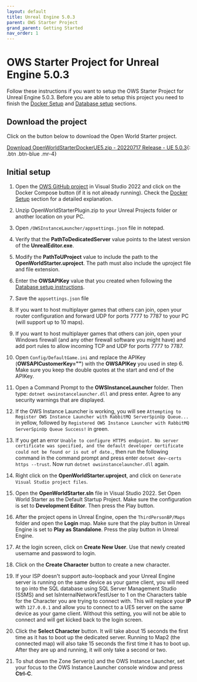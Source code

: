 ```yaml
---
layout: default
title: Unreal Engine 5.0.3
parent: OWS Starter Project
grand_parent: Getting Started
nav_order: 1
---
```


# OWS Starter Project for Unreal Engine 5.0.3
Follow these instructions if you want to setup the OWS Starter Project for Unreal Engine 5.0.3. Before you are able to setup this project you need to finish the [Docker Setup](docker-setup) and [Database setup](setup-database) sections.

## Download the project

Click on the button below to download the Open World Starter project.

[Download OpenWorldStarterDockerUE5.zip - 20220717 Release - UE 5.0.3](https://drive.google.com/file/d/16qiw_KK-Mwq-K1wLvkonlwJMvmQQvlQt/view?usp=sharing){: .btn .btn-blue .mr-4}

## Initial setup

1. Open the [OWS GitHub project](https://github.com/Dartanlla/OWS) in Visual Studio 2022 and click on the Docker Compose button (if it is not already running). Check the [Docker Setup](docker-setup) section for a detailed explanation.
   
2. Unzip OpenWorldStarterPlugin.zip to your Unreal Projects folder or another location on your PC.
   
3. Open `/OWSInstanceLauncher/appsettings.json` file in notepad.
   
4. Verify that the **PathToDedicatedServer** value points to the latest version of the **UnrealEditor.exe**.
   
5. Modify the **PathToUProject** value to include the path to the **OpenWorldStarter.uproject**. The path must also include the uproject file and file extension.

6. Enter the **OWSAPIKey** value that you created when following the [Database setup instructions](setup-database).

7. Save the `appsettings.json` file

8. If you want to host multiplayer games that others can join, open your router configuration and forward UDP for ports 7777 to 7787 to your PC (will support up to 10 maps).

9. If you want to host multiplayer games that others can join, open your Windows firewall (and any other firewall software you might have) and add port rules to allow incoming TCP and UDP for ports 7777 to 7787.

10. Open `Config/DefaultGame.ini` and replace the APIKey (**OWSAPICustomerKey=""**) with the **OWSAPIKey** you used in step 6. Make sure you keep the double quotes at the start and end of the APIKey.

11. Open a Command Prompt to the **OWSInstanceLauncher** folder. Then type: `dotnet owsinstancelauncher.dll` and press enter. Agree to any security warnings that are displayed.

12. If the OWS Instance Launcher is working, you will see `Attempting to Register OWS Instance Launcher with RabbitMQ ServerSpinUp Queue...` in yellow, followed by `Registered OWS Instance Launcher with RabbitMQ ServerSpinUp Queue Success!` in green.

13. If you get an error `Unable to configure HTTPS endpoint. No server certificate was specified, and the default developer certificate could not be found or is out of date.`, then run the following command in the command prompt and press enter `dotnet dev-certs https --trust`. Now run `dotnet owsinstancelauncher.dll` again.

14. Right click on the **OpenWorldStarter.uproject**, and click on `Generate Visual Studio project files`.

15. Open the **OpenWorldStarter.sln** file in Visual Studio 2022. Set Open World Starter as the Default Startup Project. Make sure the configuration is set to **Development Editor**. Then press the Play button.

16. After the project opens in Unreal Engine, open the `ThirdPersonBP/Maps` folder and open the **Login** map. Make sure that the play button in Unreal Engine is set to **Play as Standalone**. Press the play button in Unreal Engine.

17. At the login screen, click on **Create New User**. Use that newly created username and password to login.

18. Click on the **Create Character** button to create a new character.

19. If your ISP doesn't support auto-loopback and your Unreal Engine server is running on the same device as your game client, you will need to go into the SQL database using SQL Server Management Studio (SSMS) and set IsInternalNetworkTestUser to 1 on the Characters table for the Character you are trying to connect with. This will replace your **IP** with `127.0.0.1` and allow you to connect to a UE5 server on the same device as your game client. Without this setting, you will not be able to connect and will get kicked back to the login screen.

20. Click the **Select Character** button. It will take about 15 seconds the first time as it has to boot up the dedicated server. Running to Map2 (the connected map) will also take 15 seconds the first time it has to boot up. After they are up and running, it will only take a second or two.

21. To shut down the Zone Server(s) and the OWS Instance Launcher, set your focus to the OWS Instance Launcher console window and press **Ctrl-C**.
